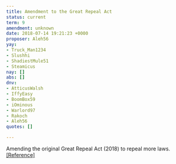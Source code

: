 ```yaml
---
title: Amendment to the Great Repeal Act
status: current
term: 9
amendment: unknown
date: 2018-07-14 19:21:23 +0000
proposer: Aleh56
yay:
- Truck_Man1234
- Slushhi
- ShadiestMule51
- Steamicus
nay: []
abs: []
dnv:
- AtticusWalsh
- IffyEasy
- BoomBox59
- iOminous
- Warlord97
- Rakoch
- Aleh56
quotes: []

---
```

Amending the original Great Repeal Act (2018) to repeal more laws. [\[Reference\]](https://docs.google.com/document/d/1yHqAAaALg7TdK6vweAzP3YyNUuE9L4vloIwKy1n9ZA0/edit?usp=sharing)
